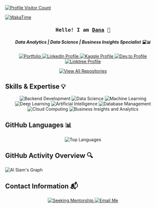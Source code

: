 <a href="https://komarev.com/ghpvc/?username=danaelshrbiny10">
  <img align="ft" src="https://komarev.com/ghpvc/?username=danaelshrbiny10&label=Visitors&color=FF5733&style=flat" alt="Profile Visitor Count" />
</a>

[![WakaTime](https://wakatime.com/badge/user/eebb3dd8-d9b2-40de-9b88-6fd6cac99dbc.svg)](https://wakatime.com/@eebb3dd8-d9b2-40de-9b88-6fd6cac99dbc)

<!-- Introduction -->
<h3 align="center">
  <samp>Hello! I am 
    <b><a target="_blank" href="https://danaelshrbiny10.github.io/">Dana</a></b> 👋
  </samp>
</h3>
<h5 align="center">Data Analytics | Data Science | Business Insights Specialist 💻📊</h5>

<p align="center">
  <a href="https://danaelshrbiny.vercel.app/" target="_blank">
    <img alt="Portfolio" title="Visit my Portfolio" src="https://img.shields.io/badge/Portfolio-0000FF?style=for-the-badge&logo=google-drive&logoColor=white" />
  </a>
  <a href="https://www.linkedin.com/in/danaelshrbiny/" target="_blank">
    <img src="https://img.shields.io/badge/LinkedIn-0077B5?style=for-the-badge&logo=linkedin&logoColor=white" alt="LinkedIn Profile"/>
  </a>
  <a href="https://www.kaggle.com/danaelshrbiny1" target="_blank">
    <img src="https://img.shields.io/badge/Kaggle-20BEFF?style=for-the-badge&logo=kaggle&logoColor=white" alt="Kaggle Profile"/>
  </a>
  <a href="https://dev.to/danaelshrbiny" target="_blank">
    <img src="https://img.shields.io/badge/dev.to-0A0A0A?style=for-the-badge&logo=dev.to&logoColor=white" alt="Dev.to Profile"/>
  </a>
  <a href="https://linktr.ee/danaelshrbiny" target="_blank">
    <img src="https://img.shields.io/badge/Linktr.ee-1DA1F2?style=for-the-badge&logo=linktree&logoColor=green&labelColor=555&color=4CAF50" alt="Linktree Profile"/>
  </a>
</p>

<p align="center">
  <a href="https://github.com/danaelshrbiny10?tab=repositories" target="_blank">
    <img alt="View All Repositories" title="View All Repositories" src="https://img.shields.io/badge/-All%20Repos-2962FF?style=for-the-badge&logo=koding&logoColor=red&color=800080" />
  </a>
</p>

<!-- Skills & Expertise Section -->
## Skills & Expertise 💡
<p align="center">
  <img src="https://img.shields.io/badge/Backend-6C4F1A?style=for-the-badge&logo=python&logoColor=white" alt="Backend Development"/>
  <img src="https://img.shields.io/badge/Data%20Science-232E7C?style=for-the-badge&logo=python&logoColor=white" alt="Data Science"/>
  <img src="https://img.shields.io/badge/ML%20Algorithms-02B0E3?style=for-the-badge&logo=scikit-learn&logoColor=white" alt="Machine Learning"/>
  <img src="https://img.shields.io/badge/Deep%20Learning-FF5722?style=for-the-badge&logo=tensorflow&logoColor=white" alt="Deep Learning"/>
  <img src="https://img.shields.io/badge/AI-6200EA?style=for-the-badge&logo=tensorflow&logoColor=white" alt="Artificial Intelligence"/>
  <img src="https://img.shields.io/badge/Database-1976D2?style=for-the-badge&logo=postgresql&logoColor=white" alt="Database Management"/>
  <img src="https://img.shields.io/badge/Cloud%20Services-0097A7?style=for-the-badge&logo=aws&logoColor=white" alt="Cloud Computing"/>
  <img src="https://img.shields.io/badge/Business%20Insights-FF9800?style=for-the-badge&logo=google-analytics&logoColor=white" alt="Business Insights and Analytics"/>
</p>

<!-- Stats & Languages Section -->
## GitHub Languages 📊
<p align="center">
  <img src="https://github-readme-stats.vercel.app/api/top-langs/?username=danaelshrbiny10&layout=compact&langs_count=6&hide=html,css&bg_color=0D1117&title_color=C9D1D9&text_color=8B949E&icon_color=7F3FBF" alt="Top Languages"/>
</p>

<!-- Activity Section -->
## GitHub Activity Overview 🔍
<p align="center">

![Al Siam's Graph](https://github-readme-activity-graph.vercel.app/graph?username=danaelshrbiny10&custom_title=danaelshrbiny10's%20GitHub%20Activity%20Graph&bg_color=0D1117&color=7F3FBF&line=7F3FBF&point=7F3FBF&area_color=FFFFFF&title_color=FFFFFF&area=true)

</p>

<!-- Contact Information Section -->
## Contact Information 📬
<p align="center">
  <a href="https://www.linkedin.com/in/danaelshrbiny/" target="_blank">
    <img alt="Seeking Mentorship" title="Seeking Mentorship Opportunities" src="https://img.shields.io/badge/danaelshrbiny-0077B5?style=for-the-badge&logo=linkedin&logoColor=white" />
  </a>
  <a href="mailto:danaelshrbiny55@gmail.com" target="_blank">
    <img alt="Email Me" title="Send an Email" src="https://img.shields.io/badge/Email-danaelshrbiny55@gmail.com-orange?style=for-the-badge&logo=gmail&logoColor=white" />
  </a>
</p>
